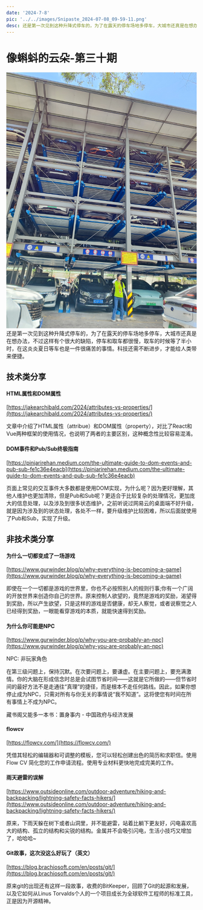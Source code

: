 ```yaml
---
date: '2024-7-8'
pic: '../../images/Snipaste_2024-07-08_09-59-11.png'
desc: 还是第一次见到这种升降式停车的，为了在露天的停车场地多停车，大城市还真是在想办法，不过这样有个很大的缺陷，停车和取车都很慢，取车的时候等了半小时，在这炎炎夏日等车也是一件很痛苦的事情。科技还需不断进步，才能给人类带来便捷。
---
```

# 像蝌蚪的云朵-第三十期


![Snipaste_2024-07-08_09-59-11.png](../../images/Snipaste_2024-07-08_09-59-11.png)
还是第一次见到这种升降式停车的，为了在露天的停车场地多停车，大城市还真是在想办法，不过这样有个很大的缺陷，停车和取车都很慢，取车的时候等了半小时，在这炎炎夏日等车也是一件很痛苦的事情。科技还需不断进步，才能给人类带来便捷。

## 技术类分享

#### HTML属性和DOM属性

[https://jakearchibald.com/2024/attributes-vs-properties/](https://jakearchibald.com/2024/attributes-vs-properties/)

文章中介绍了HTML属性（attribue）和DOM属性（property），对比了React和Vue两种框架的使用情况，也说明了两者的主要区别，这种概念性比较容易混淆。


#### DOM事件和Pub/Sub终极指南

[https://pinjarirehan.medium.com/the-ultimate-guide-to-dom-events-and-pub-sub-fe1c36e4eacb](https://pinjarirehan.medium.com/the-ultimate-guide-to-dom-events-and-pub-sub-fe1c36e4eacb)

页面上常见的交互事件大多数都是使用DOM实现，为什么呢？因为更好理解，其他人维护也更加清除，但是Pub和Sub呢？更适合于比较复杂的处理情况，更加庞大的信息处理，以及涉及到很多状态维护，之前听说过网易云的桌面端不好升级，就是因为涉及到的状态处理，各处不一样，要升级维护比较困难，所以后面就使用了Pub和Sub，实现了升级。

## 非技术类分享


#### 为什么一切都变成了一场游戏

[https://www.gurwinder.blog/p/why-everything-is-becoming-a-game](https://www.gurwinder.blog/p/why-everything-is-becoming-a-game)

即使在一个一切都是游戏的世界里，你也不必按照别人的规则行事;你有一个广阔的开放世界来创造你自己的世界。原来控制人欲望的，竟然是游戏的奖励，渴望得到奖励，所以产生欲望，只是这样的游戏是否健康，却无人察觉，或者说察觉之人已经得到奖励，一眼能看穿游戏的本质，就能快速得到奖励。

#### 为什么你可能是NPC

[https://www.gurwinder.blog/p/why-you-are-probably-an-npc](https://www.gurwinder.blog/p/why-you-are-probably-an-npc)

NPC: 非玩家角色

在第三级问题上，保持沉默。在次要问题上，要谦虚。在主要问题上，要充满激情。你的大脑在形成信念时总是会试图节省时间——这就是它所做的——但节省时间的最好方法不是走通往“真理”的捷径，而是根本不走任何路线。因此，如果你想停止成为NPC，只需对所有与你无关的事情说“我不知道”。这将使您有时间在所有事情上不成为NPC。


藏书阁又能多一本书：置身事内 - 中国政府与经济发展


#### flowcv

[https://flowcv.com/](https://flowcv.com/)

凭借其轻松的编辑器和可调整的模板，您可以轻松创建出色的简历和求职信。使用 Flow CV 简化您的工作申请流程。使用专业材料更快地完成完美的工作。


#### 雨天避雷的误解

[https://www.outsideonline.com/outdoor-adventure/hiking-and-backpacking/lightning-safety-facts-hikers/](https://www.outsideonline.com/outdoor-adventure/hiking-and-backpacking/lightning-safety-facts-hikers/)

原来，下雨天躲在树下或者山洞里，并不能避雷，站着比躺下更友好，闪电喜欢高大的结构、孤立的结构和尖锐的结构。金属并不会吸引闪电，生活小技巧又增加了，哈哈哈~


#### Git故事，这次没这么好玩了（英文）
[https://blog.brachiosoft.com/en/posts/git/](https://blog.brachiosoft.com/en/posts/git/)

原来git的出现还有这样一段故事，收费的BitKeeper，回顾了Git的起源和发展，以及它如何从Linus Torvalds个人的一个项目成长为全球软件工程师的标准工具，正是因为开源精神。
